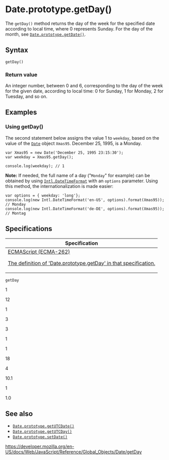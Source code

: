 # Date.prototype.getDay()

The `getDay()` method returns the day of the week for the specified date according to local time, where 0 represents Sunday. For the day of the month, see [`Date.prototype.getDate()`](getdate).

## Syntax

    getDay()

### Return value

An integer number, between 0 and 6, corresponding to the day of the week for the given date, according to local time: 0 for Sunday, 1 for Monday, 2 for Tuesday, and so on.

## Examples

### Using getDay()

The second statement below assigns the value 1 to `weekday`, based on the value of the [`Date`](../date) object `Xmas95`. December 25, 1995, is a Monday.

    var Xmas95 = new Date('December 25, 1995 23:15:30');
    var weekday = Xmas95.getDay();

    console.log(weekday); // 1

**Note:** If needed, the full name of a day ("`Monday`" for example) can be obtained by using [`Intl.DateTimeFormat`](../intl/datetimeformat) with an `options` parameter. Using this method, the internationalization is made easier:

    var options = { weekday: 'long'};
    console.log(new Intl.DateTimeFormat('en-US', options).format(Xmas95));
    // Monday
    console.log(new Intl.DateTimeFormat('de-DE', options).format(Xmas95));
    // Montag

## Specifications

<table><thead><tr class="header"><th>Specification</th></tr></thead><tbody><tr class="odd"><td><a href="https://tc39.es/ecma262/#sec-date.prototype.getday">ECMAScript (ECMA-262) 
<br/>


<span class="small">The definition of 'Date.prototype.getDay' in that specification.</span></a></td></tr></tbody></table>

`getDay`

1

12

1

3

3

1

1

18

4

10.1

1

1.0

## See also

-   [`Date.prototype.getUTCDate()`](getutcdate)
-   [`Date.prototype.getUTCDay()`](getutcday)
-   [`Date.prototype.setDate()`](setdate)

<a href="https://developer.mozilla.org/en-US/docs/Web/JavaScript/Reference/Global_Objects/Date/getDay" class="_attribution-link">https://developer.mozilla.org/en-US/docs/Web/JavaScript/Reference/Global_Objects/Date/getDay</a>
